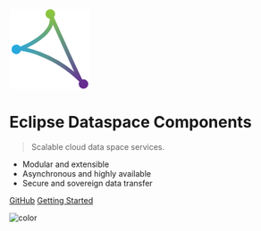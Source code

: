 ![logo](_media/icon.png)

# Eclipse Dataspace Components 

[comment]: <> (<small>1.0.0</small>)

> Scalable cloud data space services.

- Modular and extensible 
- Asynchronous and highly available 
- Secure and sovereign data transfer

[GitHub](https://github.com/eclipse-dataspaceconnector)
[Getting Started](README.md)

![color](#f0f0f0)
